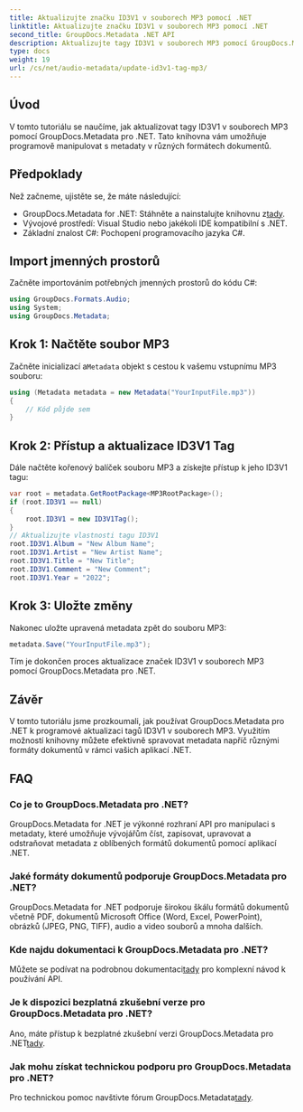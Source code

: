```yaml
---
title: Aktualizujte značku ID3V1 v souborech MP3 pomocí .NET
linktitle: Aktualizujte značku ID3V1 v souborech MP3 pomocí .NET
second_title: GroupDocs.Metadata .NET API
description: Aktualizujte tagy ID3V1 v souborech MP3 pomocí GroupDocs.Metadata pro .NET. Postupujte podle tohoto návodu pro snadnou manipulaci s metadaty ve vašich aplikacích .NET.
type: docs
weight: 19
url: /cs/net/audio-metadata/update-id3v1-tag-mp3/
---
```

## Úvod
V tomto tutoriálu se naučíme, jak aktualizovat tagy ID3V1 v souborech MP3 pomocí GroupDocs.Metadata pro .NET. Tato knihovna vám umožňuje programově manipulovat s metadaty v různých formátech dokumentů.
## Předpoklady
Než začneme, ujistěte se, že máte následující:
- GroupDocs.Metadata for .NET: Stáhněte a nainstalujte knihovnu z[tady](https://releases.groupdocs.com/metadata/net/).
- Vývojové prostředí: Visual Studio nebo jakékoli IDE kompatibilní s .NET.
- Základní znalost C#: Pochopení programovacího jazyka C#.

## Import jmenných prostorů
Začněte importováním potřebných jmenných prostorů do kódu C#:
```csharp
using GroupDocs.Formats.Audio;
using System;
using GroupDocs.Metadata;
```
## Krok 1: Načtěte soubor MP3
 Začněte inicializací a`Metadata` objekt s cestou k vašemu vstupnímu MP3 souboru:
```csharp
using (Metadata metadata = new Metadata("YourInputFile.mp3"))
{
    // Kód půjde sem
}
```
## Krok 2: Přístup a aktualizace ID3V1 Tag
Dále načtěte kořenový balíček souboru MP3 a získejte přístup k jeho ID3V1 tagu:
```csharp
var root = metadata.GetRootPackage<MP3RootPackage>();
if (root.ID3V1 == null)
{
    root.ID3V1 = new ID3V1Tag();
}
// Aktualizujte vlastnosti tagu ID3V1
root.ID3V1.Album = "New Album Name";
root.ID3V1.Artist = "New Artist Name";
root.ID3V1.Title = "New Title";
root.ID3V1.Comment = "New Comment";
root.ID3V1.Year = "2022";
```
## Krok 3: Uložte změny
Nakonec uložte upravená metadata zpět do souboru MP3:
```csharp
metadata.Save("YourInputFile.mp3");
```
Tím je dokončen proces aktualizace značek ID3V1 v souborech MP3 pomocí GroupDocs.Metadata pro .NET.

## Závěr
V tomto tutoriálu jsme prozkoumali, jak používat GroupDocs.Metadata pro .NET k programové aktualizaci tagů ID3V1 v souborech MP3. Využitím možností knihovny můžete efektivně spravovat metadata napříč různými formáty dokumentů v rámci vašich aplikací .NET.

## FAQ
### Co je to GroupDocs.Metadata pro .NET?
GroupDocs.Metadata for .NET je výkonné rozhraní API pro manipulaci s metadaty, které umožňuje vývojářům číst, zapisovat, upravovat a odstraňovat metadata z oblíbených formátů dokumentů pomocí aplikací .NET.
### Jaké formáty dokumentů podporuje GroupDocs.Metadata pro .NET?
GroupDocs.Metadata for .NET podporuje širokou škálu formátů dokumentů včetně PDF, dokumentů Microsoft Office (Word, Excel, PowerPoint), obrázků (JPEG, PNG, TIFF), audio a video souborů a mnoha dalších.
### Kde najdu dokumentaci k GroupDocs.Metadata pro .NET?
 Můžete se podívat na podrobnou dokumentaci[tady](https://reference.groupdocs.com/metadata/net/) pro komplexní návod k používání API.
### Je k dispozici bezplatná zkušební verze pro GroupDocs.Metadata pro .NET?
 Ano, máte přístup k bezplatné zkušební verzi GroupDocs.Metadata pro .NET[tady](https://releases.groupdocs.com/).
### Jak mohu získat technickou podporu pro GroupDocs.Metadata pro .NET?
 Pro technickou pomoc navštivte fórum GroupDocs.Metadata[tady](https://forum.groupdocs.com/c/metadata/14).